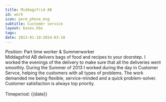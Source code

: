 ```yaml
---
title: Middagsfrid AB
id: work
icon: perm_phone_msg
subtitle: Customer service
layout: boxes.hbs
tags:
date: 2013-01-10:2014-03-10
---
```

*Position:* Part time worker & Summerworker
<br>
Middagsfrid AB delivers bags of food and recipes to your doorstep. I worked the evenings of the delivery to make sure that all the deliveries went smoothly. During the Summer of 2013 I worked during the day in Customer Servce, helping the customers with all types of problems. The work demanded me being flexible, service-minded and a quick problem-solver. Customer satisfaction is always top priority.
<br><br>
Timeperiod: {{date}}
